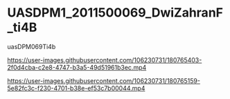 # UASDPM1_2011500069_DwiZahranF_ti4B
uasDPM069Ti4b


https://user-images.githubusercontent.com/106230731/180765403-2f0d4cba-c2e8-4747-b3a5-49d51961b3ec.mp4



https://user-images.githubusercontent.com/106230731/180765159-5e82fc3c-f230-4701-b38e-ef53c7b00044.mp4

